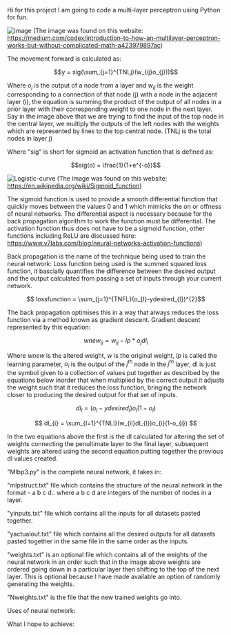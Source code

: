 Hi for this project I am going to code a multi-layer perceptron using Python for fun.

![image](https://github.com/user-attachments/assets/810ad0f7-bf43-40ea-93b9-08fa712e75ef)
(The image was found on this website: https://medium.com/codex/introduction-to-how-an-multilayer-perceptron-works-but-without-complicated-math-a423979897ac)

The movement forward is calculated as:

$$y = sig(\sum_{j=1}^{TNLj}(w_{ij}o_{j}))$$

Where $o_{j}$ is the output of a node from a layer and $w_{ij}$ is the weight corresponding to a connection of that node (j) with a node in the adjacent layer (i), the equation is summing the product of the output of all nodes in a prior layer with their corresponding weight to one node in the next layer. Say in the image above that we are trying to find the input of the top node in the central layer, we multiply the outputs of the left nodes with the weights which are represented by lines to the top central node. (TNLj is the total nodes in layer j)

Where "sig" is short for sigmoid an activation function that is defined as:

$$sig(o) = \frac{1}{1+e^{-o}}$$

![Logistic-curve](https://github.com/user-attachments/assets/b8a898fc-db02-456e-8a20-67abd3664682)
(The image was found on this website: https://en.wikipedia.org/wiki/Sigmoid_function)

The sigmoid function is used to provide a smooth differential function that quickly moves between the values 0 and 1 which mimicks the on or offness of neural networks. The differential aspect is necessary because for the back propagation algorithm to work the function must be differential. The activation function thus does not have to be a sigmoid function, other functions including ReLU are discussed here: https://www.v7labs.com/blog/neural-networks-activation-functions)

Back propagation is the name of the technique being used to train the neural network:
Loss function being used is the summed squared loss function, it bascially quantifies the difference between the desired output and the output calculated from passing a set of inputs through your current network.

$$ lossfunction = \sum_{j=1}^{TNFL}(o_{l}-ydesired_{l})^{2}$$

The back propagation optimises this in a way that always reduces the loss function via a method known as gradient descent. Gradient descent represented by this equation:

$$ wnew_{ij} = w_{ij} - lp*o_{j}dl_{i} $$

Where $wnew$ is the altered weight, $w$ is the original weight, $lp$ is called the learning parameter, $o_{i}$ is the output of the $j^{th}$ node in the $j^{th}$ layer, dl is just the symbol given to a collection of values put together as described by the equations below inorder that when multiplied by the correct output it adjusts the weight such that it reduces the loss function, bringing the network closer to producing the desired output for that set of inputs.

$$ dl_{l} = (o_{l} - ydesired_{l})o_{l}(1-o_{l}) $$

$$ dl_{i} = \sum_{l=1}^{TNLl}(w_{il}dl_{l})o_{i}(1-o_{i}) $$

In the two equations above the first is the dl calculated for altering the set of weights connecting the penultimate layer to the final layer, subsequent weights are altered using the second equation putting together the previous dl values created.

"Mlbp3.py" is the complete neural network, it takes in:

"mlpstruct.txt" file which contains the structure of the neural network in the format - a b c d.. where a b c d are integers of the number of nodes in a layer.

"yinputs.txt" file which contains all the inputs for all datasets pasted together.

"yactualout.txt" file which contains all the desired outputs for all datasets pasted together in the same file in the same order as the inputs.

"weights.txt" is an optional file which contains all of the weights of the neural network in an order such that in the image above weights are ordered going down in a particular layer then shifting to the top of the next layer. This is optional because I have made available an option of randomly generating the weights.

"Nweights.txt" is the file that the new trained weights go into.

Uses of neural network:

What I hope to achieve:


